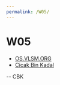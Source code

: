 ```yaml
---
permalink: /W05/
---
```


# W05

* [OS.VLSM.ORG](https://os.vlsm.org/)
* [Cicak Bin Kadal](../)

-- CBK

